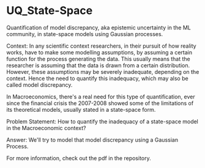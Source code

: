 # UQ_State-Space
Quantification of model discrepancy, aka epistemic uncertainty in the ML community, in state-space models using Gaussian processes.


Context: 
In any scientific context  researchers, in their pursuit of how reality works, have to make some modelling assumptions, by assuming a certain function for the process generating the data. This usually means that the researcher is assuming that the data is drawn from a certain distribution.  However, these assumptions may be severely inadequate, depending on the context. Hence the need to quantify this inadequacy, which may also be called model discrepancy.

In Macroeconomics, there's a real need for this type of quantification, ever since the financial crisis the 2007-2008 showed some of the limitations of its theoretical models, usually stated in a state-space form.


Problem Statement:
 How to quantify the inadequacy of a state-space model in the Macroeconomic context?

Answer:
We'll try to model that model discrepancy using a Gaussian Process.


For more information, check out the pdf in the repository. 
